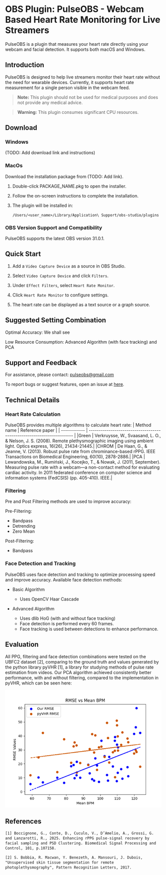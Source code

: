 # OBS Plugin: PulseOBS - Webcam Based Heart Rate Monitoring for Live Streamers
PulseOBS is a plugin that measures your heart rate directly using your webcam and facial detection. It supports both macOS and Windows.

## Introduction

PulseOBS is designed to help live streamers monitor their heart rate without the need for wearable devices. Currently, it supports heart rate measurement for a single person visible in the webcam feed.

> **Note:** This plugin should not be used for medical purposes and does not provide any medical advice.

> **Warning:** This plugin consumes significant CPU resources.

## Download

### Windows
(TODO: Add download link and instructions)

### MacOs
Download the installation package from (TODO: Add link).

1. Double-click PACKAGE_NAME.pkg to open the installer.

2. Follow the on-screen instructions to complete the installation.

3. The plugin will be installed in:
    ```
    /Users/<user_name>/Library/Application\ Support/obs-studio/plugins
    ```

### OBS Version Support and Compatibility
PulseOBS supports the latest OBS version 31.0.1.

## Quick Start

1. Add a `Video Capture Device` as a source in OBS Studio.

2. Select `Video Capture Device` and click `Filters`.

3. Under `Effect Filters`, select `Heart Rate Monitor`.

4. Click `Heart Rate Monitor` to configure settings.

5. The heart rate can be displayed as a text source or a graph source.

## Suggested Setting Combination
Optimal Accuracy: We shall see

Low Resource Consumption:  Advanced Algorithm (with face tracking) and PCA

## Support and Feedback

For assistance, please contact: pulseobs@gmail.com

To report bugs or suggest features, open an issue at [here](https://github.com/Maciek03102003/PulseOBS/issues).

## Technical Details

### Heart Rate Calculation
PulseOBS provides multiple algorithms to calculate heart rate:
| Method name    |  Reference paper |
| ------------ | ---------------------------------------------------------------------- |
|Green    | Verkruysse, W., Svaasand, L. O., & Nelson, J. S. (2008). Remote plethysmographic imaging using ambient light. Optics express, 16(26), 21434-21445.|
|CHROM    | De Haan, G., & Jeanne, V. (2013). Robust pulse rate from chrominance-based rPPG. IEEE Transactions on Biomedical Engineering, 60(10), 2878-2886.|
|PCA      | Lewandowska, M., Rumiński, J., Kocejko, T., & Nowak, J. (2011, September). Measuring pulse rate with a webcam—a non-contact method for evaluating cardiac activity. In 2011 federated conference on computer science and information systems (FedCSIS) (pp. 405-410). IEEE.|

### Filtering
Pre and Post Filtering methods are used to improve accuracy:

Pre-Filtering:
- Bandpass
- Detrending
- Zero Mean

Post-Filtering:
- Bandpass

### Face Detection and Tracking
PulseOBS uses face detection and tracking to optimize processing speed and improve accuracy. Available face detection methods:

- Basic Algorithm
    - Uses OpenCV Haar Cascade

- Advanced Algorithm
    - Uses dlib HoG (with and without face tracking)
    - Face detection is performed every 60 frames.
    - Face tracking is used between detections to enhance performance.

## Evaluation
All PPG, filtering and face detection combinations were tested on the UBFC2 dataset [2], comparing to the ground truth and values generated by the python library pyVHR [1], a library for studying methods of pulse rate estimation from videos. Our PCA algorithm achieved consistently better performance, with and without filtering, compared to the implementation in pyVHR, which can be seen here:

![Detrend_PCA_None](eval/graphs/Detrend_PCA_None/HR_Line.png)

## References
```
[1] Boccignone, G., Conte, D., Cuculo, V., D’Amelio, A., Grossi, G. and Lanzarotti, R., 2025. Enhancing rPPG pulse-signal recovery by facial sampling and PSD Clustering. Biomedical Signal Processing and Control, 101, p.107158.
```
```
[2] S. Bobbia, R. Macwan, Y. Benezeth, A. Mansouri, J. Dubois, "Unsupervised skin tissue segmentation for remote photoplethysmography", Pattern Recognition Letters, 2017.
```
